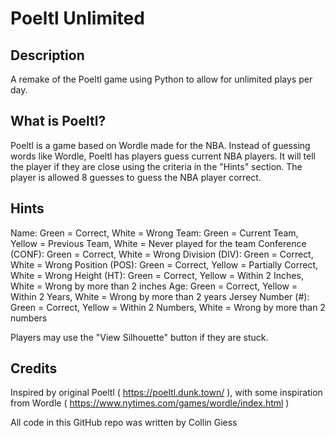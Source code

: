# Poeltl Unlimited
## Description
A remake of the Poeltl game using Python to allow for unlimited plays per day.

## What is Poeltl?
Poeltl is a game based on Wordle made for the NBA. Instead of guessing words like Wordle, Poeltl has players guess current NBA players. It will tell the player if they are close using the criteria in the "Hints" section. The player is allowed 8 guesses to guess the NBA player correct.

## Hints
Name: Green = Correct, White = Wrong
Team: Green = Current Team, Yellow = Previous Team, White = Never played for the team
Conference (CONF): Green = Correct, White = Wrong
Division (DIV): Green = Correct, White = Wrong
Position (POS): Green = Correct, Yellow = Partially Correct, White = Wrong
Height (HT): Green = Correct, Yellow = Within 2 Inches, White = Wrong by more than 2 inches
Age: Green = Correct, Yellow = Within 2 Years, White = Wrong by more than 2 years
Jersey Number (#): Green = Correct, Yellow = Within 2 Numbers, White = Wrong by more than 2 numbers

Players may use the "View Silhouette" button if they are stuck.

## Credits
Inspired by original Poeltl ( https://poeltl.dunk.town/ ), with some inspiration from Wordle ( https://www.nytimes.com/games/wordle/index.html )

All code in this GitHub repo was written by Collin Giess
